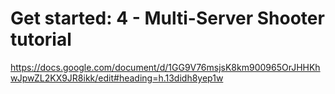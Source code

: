 # Get started: 4 - Multi-Server Shooter tutorial

https://docs.google.com/document/d/1GG9V76msjsK8km900965OrJHHKhwJpwZL2KX9JR8ikk/edit#heading=h.13didh8yep1w

